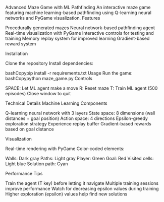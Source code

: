Advanced Maze Game with ML Pathfinding
An interactive maze game featuring machine learning-based pathfinding using Q-learning neural networks and PyGame visualization.
Features

Procedurally generated mazes
Neural network-based pathfinding agent
Real-time visualization with PyGame
Interactive controls for testing and training
Memory replay system for improved learning
Gradient-based reward system

Installation

Clone the repository
Install dependencies:

bashCopypip install -r requirements.txt
Usage
Run the game:
bashCopypython maze_game.py
Controls

SPACE: Let ML agent make a move
R: Reset maze
T: Train ML agent (500 episodes)
Close window to quit

Technical Details
Machine Learning Components

Q-learning neural network with 3 layers
State space: 8 dimensions (wall distances + goal position)
Action space: 4 directions
Epsilon-greedy exploration strategy
Experience replay buffer
Gradient-based rewards based on goal distance

Visualization

Real-time rendering with PyGame
Color-coded elements:

Walls: Dark gray
Paths: Light gray
Player: Green
Goal: Red
Visited cells: Light blue
Solution path: Cyan



Performance Tips

Train the agent (T key) before letting it navigate
Multiple training sessions improve performance
Watch for decreasing epsilon values during training
Higher exploration (epsilon) values help find new solutions
